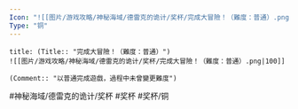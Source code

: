 ```yaml
---
Icon: "![[图片/游戏攻略/神秘海域/德雷克的诡计/奖杯/完成大冒險！（難度：普通）.png|30]]"
Type: "铜"
---
```

```ad-common-bronze-trophy
title: (Title:: "完成大冒險！（難度：普通）")
![[图片/游戏攻略/神秘海域/德雷克的诡计/奖杯/完成大冒險！（難度：普通）.png|100]]

(Comment:: "以普通完成遊戲，過程中未曾變更難度")
```

#神秘海域/德雷克的诡计/奖杯 #奖杯 #奖杯/铜
